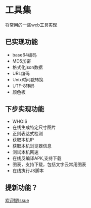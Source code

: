 # 工具集

将常用的一些web工具实现

## 已实现功能
+ base64编码
+ MD5加密
+ 格式化json数据
+ URL编码
+ Unix时间戳转换
+ UTF-8转码
+ 颜色板

## 下步实现功能
+ WHOIS
+ 在线生成特定尺寸图片
+ 正则表达式检测
+ 获取本机IP
+ 获取本机浏览器信息
+ 测试本机网速
+ 在线反编译APK,支持下载
+ 图表，支持下载，包括文字云常用图表
+ 在线执行JS脚本

## 提新功能？
[欢迎提Issue](https://github.com/alanhg/toolkit/issues)